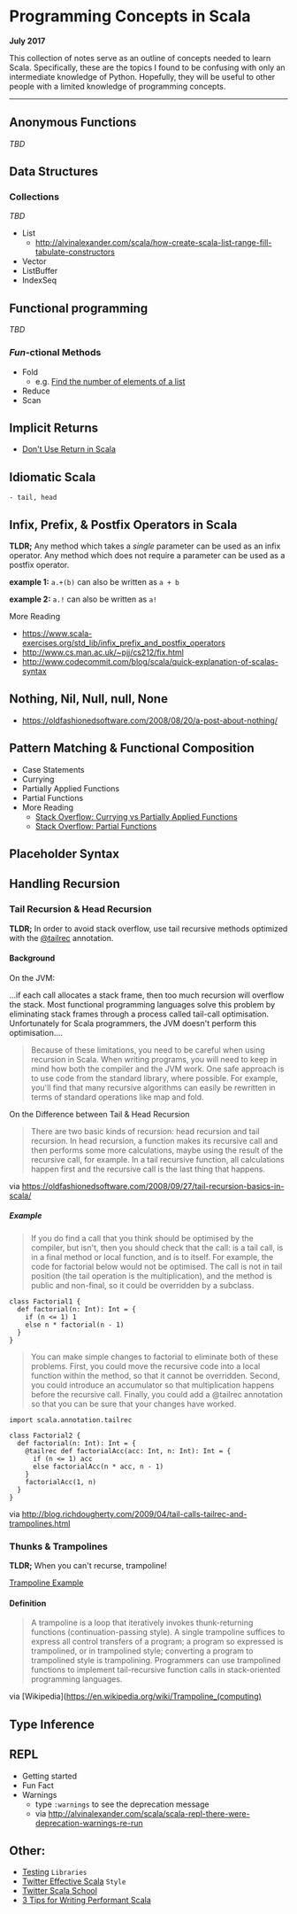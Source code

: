 # Programming Concepts in Scala
**July 2017**

This collection of notes serve as an outline of concepts needed to learn Scala. Specifically, these are the topics I found to be confusing with only an intermediate knowledge of Python. Hopefully, they will be useful to other people with a limited knowledge of programming concepts.

-------

## Anonymous Functions
*TBD*

## Data Structures

### Collections
*TBD*
- List
    - http://alvinalexander.com/scala/how-create-scala-list-range-fill-tabulate-constructors
- Vector
- ListBuffer
- IndexSeq

## Functional programming
*TBD*

### *Fun*-ctional Methods
- Fold
    - e.g. [Find the number of elements of a list](http://blog.thedigitalcatonline.com/blog/2015/04/07/99-scala-problems-04-length/#.WWk4VBPyvOR)
- Reduce
- Scan

## Implicit Returns
- [Don't Use Return in Scala](https://tpolecat.github.io/2014/05/09/return.html)

## Idiomatic Scala
    - tail, head

## Infix, Prefix, & Postfix Operators in Scala

**TLDR;** Any method which takes a *single* parameter can be used as an infix operator. Any method which does not require a parameter can be used as a postfix operator.

**example 1:** `a.+(b)` can also be written as `a + b`

**example 2:** `a.!` can also be written as `a!`

More Reading
- https://www.scala-exercises.org/std_lib/infix_prefix_and_postfix_operators
- http://www.cs.man.ac.uk/~pjj/cs212/fix.html
- http://www.codecommit.com/blog/scala/quick-explanation-of-scalas-syntax

## Nothing, Nil, Null, null, None
- https://oldfashionedsoftware.com/2008/08/20/a-post-about-nothing/

## Pattern Matching & Functional Composition
- Case Statements
- Currying
- Partially Applied Functions
- Partial Functions
- More Reading
    - [Stack Overflow: Currying vs Partially Applied Functions](https://stackoverflow.com/questions/14309501/scala-currying-vs-partially-applied-functions)
    - [Stack Overflow: Partial Functions](https://stackoverflow.com/questions/8650549/using-partial-functions-in-scala-how-does-it-work/8650639#8650639)

## Placeholder Syntax

## Handling Recursion

### Tail Recursion & Head Recursion

**TLDR;** In order to avoid stack overflow, use tail recursive methods optimized with the [@tailrec](http://www.scala-lang.org/api/2.12.0/scala/annotation/tailrec.html) annotation.


#### Background
On the JVM:
>
...if each call allocates a stack frame, then too much recursion will overflow the stack. Most functional programming languages solve this problem by eliminating stack frames through a process called tail-call optimisation. Unfortunately for Scala programmers, the JVM doesn't perform this optimisation....

>Because of these limitations, you need to be careful when using recursion in Scala. When writing programs, you will need to keep in mind how both the compiler and the JVM work. One safe approach is to use code from the standard library, where possible. For example, you'll find that many recursive algorithms can easily be rewritten in terms of standard operations like map and fold.

On the Difference between Tail & Head Recursion
> There are two basic kinds of recursion: head recursion and tail recursion.  In head recursion, a function makes its recursive call and then performs some more calculations, maybe using the result of the recursive call, for example.  In a tail recursive function, all calculations happen first and the recursive call is the last thing that happens.

via  https://oldfashionedsoftware.com/2008/09/27/tail-recursion-basics-in-scala/

##### Example
>If you do find a call that you think should be optimised by the compiler, but isn't, then you should check that the call:
is a tail call,
is in a final method or local function, and
is to itself.
For example, the code for factorial below would not be optimised. The call is not in tail position (the tail operation is the multiplication), and the method is public and non-final, so it could be overridden by a subclass.

```
class Factorial1 {
  def factorial(n: Int): Int = {
    if (n <= 1) 1
    else n * factorial(n - 1)
  }
}
```

> You can make simple changes to factorial to eliminate both of these problems. First, you could move the recursive code into a local function within the method, so that it cannot be overridden. Second, you could introduce an accumulator so that multiplication happens before the recursive call. Finally, you could add a @tailrec annotation so that you can be sure that your changes have worked.

```
import scala.annotation.tailrec

class Factorial2 {
  def factorial(n: Int): Int = {
    @tailrec def factorialAcc(acc: Int, n: Int): Int = {
      if (n <= 1) acc
      else factorialAcc(n * acc, n - 1)
    }
    factorialAcc(1, n)
  }
}
```

via http://blog.richdougherty.com/2009/04/tail-calls-tailrec-and-trampolines.html

### Thunks & Trampolines

**TLDR;** When you can't recurse, trampoline!

[Trampoline Example](http://blog.richdougherty.com/2009/04/tail-calls-tailrec-and-trampolines.html)

#### Definition
> A trampoline is a loop that iteratively invokes thunk-returning functions (continuation-passing style). A single trampoline suffices to express all control transfers of a program; a program so expressed is trampolined, or in trampolined style; converting a program to trampolined style is trampolining. Programmers can use trampolined functions to implement tail-recursive function calls in stack-oriented programming languages.

via  [Wikipedia](https://en.wikipedia.org/wiki/Trampoline_(computing)

## Type Inference

## REPL
- Getting started
- Fun Fact
- Warnings
    - type `:warnings` to see the deprecation message
    - via http://alvinalexander.com/scala/scala-repl-there-were-deprecation-warnings-re-run

## Other:

- [Testing](http://www.scalatest.org/user_guide) `Libraries`
- [Twitter Effective Scala](http://twitter.github.io/effectivescala/) `Style`
- [Twitter Scala School](https://twitter.github.io/scala_school/)
- [3 Tips for Writing Performant Scala](https://www.sumologic.com/blog/technology/3-tips-for-writing-performant-scala/)
